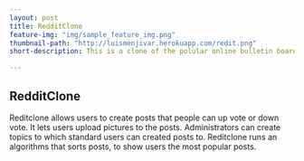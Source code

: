 ```yaml
---
layout: post
title: RedditClone
feature-img: "img/sample_feature_img.png"
thumbnail-path: "http://luismenjivar.herokuapp.com/redit.png"
short-description: This is a clone of the polular online bulletin board Redddit

---
```


## RedditClone

Reditclone allows users to create posts that people can up vote or down vote. It lets users upload pictures to the posts.  Administrators can create topics to which standard users can created posts to. Reditclone runs an algorithms that sorts posts, to show users the most popular posts.  
